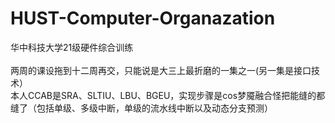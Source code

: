 # HUST-Computer-Organazation
 华中科技大学21级硬件综合训练\
\
两周的课设拖到十二周再交，只能说是大三上最折磨的一集之一(另一集是接口技术）\
本人CCAB是SRA、SLTIU、LBU、BGEU，实现步骤是cos梦魇融合怪把能缝的都缝了（包括单级、多级中断，单级的流水线中断以及动态分支预测）

